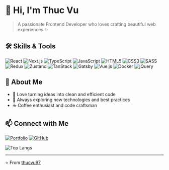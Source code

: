 # 👋 Hi, I'm Thuc Vu

> A passionate Frontend Developer who loves crafting beautiful web experiences ✨

## 🛠 Skills & Tools
![React](https://img.shields.io/badge/React-20232A?style=flat&logo=react&logoColor=61DAFB)
![Next.js](https://img.shields.io/badge/Next.js-000000?style=flat&logo=next.js&logoColor=white)
![TypeScript](https://img.shields.io/badge/TypeScript-007ACC?style=flat&logo=typescript&logoColor=white)
![JavaScript](https://img.shields.io/badge/JavaScript-F7DF1E?style=flat&logo=javascript&logoColor=black)
![HTML5](https://img.shields.io/badge/HTML5-E34F26?style=flat&logo=html5&logoColor=white)
![CSS3](https://img.shields.io/badge/CSS3-1572B6?style=flat&logo=css3&logoColor=white)
![SASS](https://img.shields.io/badge/Sass-CC6699?style=flat&logo=sass&logoColor=white)
![Redux](https://img.shields.io/badge/Redux-593D88?style=flat&logo=redux&logoColor=white)
![Zustand](https://img.shields.io/badge/Zustand-593D88?style=flat&logo=react&logoColor=white)
![TanStack](https://img.shields.io/badge/TanStack-FF4154?style=flat&logo=react-query&logoColor=white)
![Gatsby](https://img.shields.io/badge/Gatsby-663399?style=flat&logo=gatsby&logoColor=white)
![Vue.js](https://img.shields.io/badge/Vue.js-35495E?style=flat&logo=vue.js&logoColor=4FC08D)
![Docker](https://img.shields.io/badge/Docker-2496ED?style=flat&logo=docker&logoColor=white)
![jQuery](https://img.shields.io/badge/jQuery-0769AD?style=flat&logo=jquery&logoColor=white)

## 🌟 About Me
- 🎨 Love turning ideas into clean and efficient code
- 🚀 Always exploring new technologies and best practices
- ☕ Coffee enthusiast and code craftsman

## 📫 Connect with Me
[![Portfolio](https://img.shields.io/badge/Portfolio-255E63?style=for-the-badge&logo=About.me&logoColor=white)](https://portfolio-thuc-vu.pages.dev/)
[![GitHub](https://img.shields.io/badge/GitHub-100000?style=for-the-badge&logo=github&logoColor=white)](https://github.com/thucvu97)

![Top Langs](https://github-readme-stats.vercel.app/api/top-langs/?username=thucvu97&layout=compact&theme=radical)

---
⭐️ From [thucvu97](https://github.com/thucvu97)


